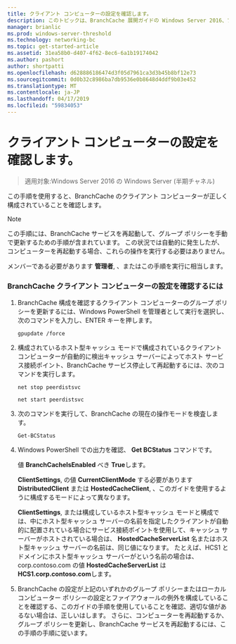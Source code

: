 ```yaml
---
title: クライアント コンピューターの設定を確認します。
description: このトピックは、BranchCache 展開ガイドの Windows Server 2016、ブランチ オフィスに WAN 帯域幅使用量を最適化するために分散され、ホスト型キャッシュ モードで BranchCache を展開する方法を示しますの一部
manager: brianlic
ms.prod: windows-server-threshold
ms.technology: networking-bc
ms.topic: get-started-article
ms.assetid: 31ea58b0-d407-4f62-8ec6-6a1b19174042
ms.author: pashort
author: shortpatti
ms.openlocfilehash: d628886186474d3f05d7961ca3d3b45b8bf12e73
ms.sourcegitcommit: 0d0b32c8986ba7db9536e0b8648d4ddf9b03e452
ms.translationtype: MT
ms.contentlocale: ja-JP
ms.lasthandoff: 04/17/2019
ms.locfileid: "59834053"
---
```

# <a name="verify-client-computer-settings"></a>クライアント コンピューターの設定を確認します。

>適用対象:Windows Server 2016 の Windows Server (半期チャネル)

この手順を使用すると、BranchCache のクライアント コンピューターが正しく構成されていることを確認します。  
  
> [!NOTE]  
> この手順には、BranchCache サービスを再起動して、グループ ポリシーを手動で更新するための手順が含まれています。 この状況では自動的に発生したが、コンピューターを再起動する場合、これらの操作を実行する必要はありません。  
  
メンバーである必要があります **管理者**, 、またはこの手順を実行に相当します。  
  
### <a name="to-verify-branchcache-client-computer-settings"></a>BranchCache クライアント コンピューターの設定を確認するには  
  
1.  BranchCache 構成を確認するクライアント コンピューターのグループ ポリシーを更新するには、Windows PowerShell を管理者として実行を選択し、次のコマンドを入力し、ENTER キーを押します。  
  
    `gpupdate /force`  
  
2.  構成されているホスト型キャッシュ モードで構成されているクライアント コンピューターが自動的に検出キャッシュ サーバーによってホスト サービス接続ポイント、BranchCache サービス停止して再起動するには、次のコマンドを実行します。  
  
    `net stop peerdistsvc`  
  
    `net start peerdistsvc`  
  
3.  次のコマンドを実行して、BranchCache の現在の操作モードを検査します。  
  
    `Get-BCStatus`  
  
4.  Windows PowerShell での出力を確認、 **Get BCStatus** コマンドです。  
  
    値 **BranchCacheIsEnabled** べき **True**します。  
  
    **ClientSettings**, の値 **CurrentClientMode** する必要があります **DistributedClient** または **HostedCacheClient**, 、このガイドを使用するように構成するモードによって異なります。  
  
    **ClientSettings**, または構成しているホスト型キャッシュ モードと構成では、中にホスト型キャッシュ サーバーの名前を指定したクライアントが自動的に配置されている場合にサービス接続ポイントを使用して、キャッシュ サーバーがホストされている場合は、 **HostedCacheServerList** 名またはホスト型キャッシュ サーバーの名前は、同じ値になります。 たとえば、HCS1 とドメインにホスト型キャッシュ サーバーがという名前の場合は、corp.contoso.com の値 **HostedCacheServerList** は **HCS1.corp.contoso.com**します。  
  
5.  BranchCache の設定が上記のいずれかのグループ ポリシーまたはローカル コンピューター ポリシーの設定とファイアウォールの例外を構成していることを確認する、このガイドの手順を使用していることを確認、適切な値があるない場合は、正しいはします。 さらに、コンピューターを再起動するか、グループ ポリシーを更新し、BranchCache サービスを再起動するには、この手順の手順に従います。  
  


